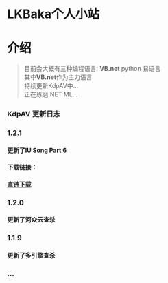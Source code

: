 # LKBaka个人小站<br>

# 介绍
> 目前会大概有三种编程语言: **VB.net** python 易语言<br>
> 其中**VB.net**作为主力语言<br>
> 持续更新KdpAV中...<br>
> 正在琢磨.NET ML...<br>

### KdpAV 更新日志

### 1.2.1
#### 更新了IU Song Part 6  
#### 下载链接：
#### [直链下载](files/KdpAV%201.2.1.7z)
### 1.2.0
#### 更新了河众云查杀
### 1.1.9
#### 更新了多引擎查杀
### ...